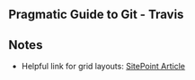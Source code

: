 ## Pragmatic Guide to Git - Travis


## Notes
- Helpful link for grid layouts: [SitePoint Article](http://www.sitepoint.com/understanding-css-grid-systems/)